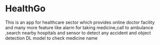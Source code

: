 # HealthGo
This is an app for healthcare sector which provides online doctor facility and many more feature like alarm for taking medicine,call to ambulance ,search nearby hospitals and sensor to detect any accident and object detection DL model to check medicine name
